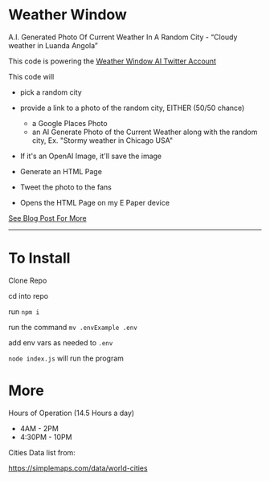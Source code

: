 # Weather Window

A.I. Generated Photo Of Current Weather In A Random City - “Cloudy weather in Luanda Angola”

This code is powering the [Weather Window AI Twitter Account](https://twitter.com/WeatherWindowAI)

This code will

- pick a random city
- provide a link to a photo of the random city, EITHER (50/50 chance)
    - a Google Places Photo
    - an AI Generate Photo of the Current Weather along with the random city, Ex. "Stormy weather in Chicago USA"

- If it's an OpenAI Image, it'll save the image
- Generate an HTML Page
- Tweet the photo to the fans
- Opens the HTML Page on my E Paper device

[See Blog Post For More](https://mikepland.com/portfolio/dall-e/2023/05/13/Weather-Window-AI/)

----

# To Install
Clone Repo

cd into repo

run `npm i`

run the command `mv .envExample .env`

add env vars as needed to `.env`

`node index.js` will run the program

# More
Hours of Operation (14.5 Hours a day)
- 4AM - 2PM
- 4:30PM - 10PM


Cities Data list from:

https://simplemaps.com/data/world-cities